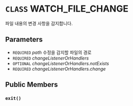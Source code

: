 # `CLASS` WATCH_FILE_CHANGE
파일 내용의 변경 사항을 감지합니다.

## Parameters
* `REQUIRED` *path* 수정을 감지할 파일의 경로
* `REQUIRED` *changeListenerOrHandlers*
* `OPTIONAL` *changeListenerOrHandlers.notExists*
* `REQUIRED` *changeListenerOrHandlers.change*

## Public Members

### `exit()`
